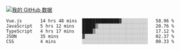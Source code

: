 [![我的 GitHub 数据](https://github-readme-stats.vercel.app/api?username=unbrain&?theme=dark)]()

<!--START_SECTION:waka-->
```text
Vue.js       14 hrs 48 mins  ██████████████▓░░░░░░░░░░   58.96 % 
JavaScript   5 hrs 12 mins   █████▒░░░░░░░░░░░░░░░░░░░   20.76 % 
TypeScript   4 hrs 17 mins   ████▒░░░░░░░░░░░░░░░░░░░░   17.12 % 
JSON         35 mins         ▓░░░░░░░░░░░░░░░░░░░░░░░░   02.37 % 
CSS          4 mins          ░░░░░░░░░░░░░░░░░░░░░░░░░   00.33 % 
```
<!--END_SECTION:waka-->
